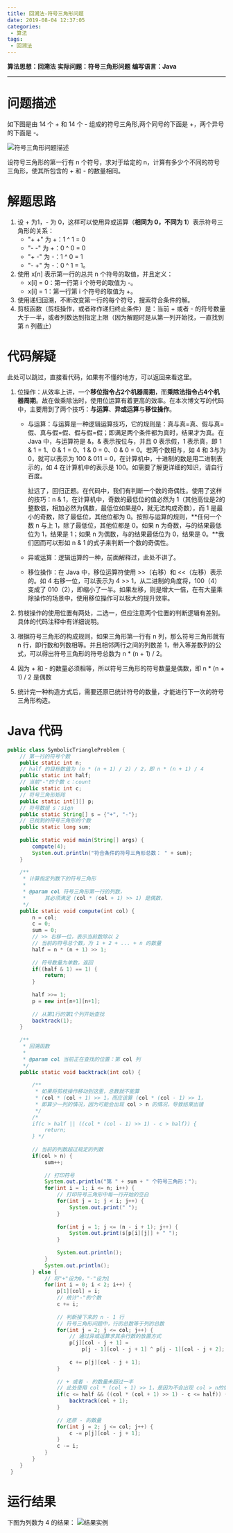 ```yaml
---
title: 回溯法-符号三角形问题
date: 2019-08-04 12:37:05
categories:
 - 算法
tags:
 - 回溯法
---
```


**算法思想：回溯法**
**实际问题：符号三角形问题**
**编写语言：Java**

---
<!--More-->

# 问题描述

如下图是由 14 个 + 和 14 个 - 组成的符号三角形,两个同号的下面是 +，两个异号的下面是 -。

![符号三角形问题描述](/images/回溯法-符号三角形问题描述.png)

设符号三角形的第一行有 n 个符号，求对于给定的 n，计算有多少个不同的符号三角形，使其所包含的 + 和 - 的数量相同。 

# 解题思路

1. 设 + 为1，- 为 0，这样可以使用异或运算（**相同为 0，不同为 1**）表示符号三角形的关系：
   - "+ +" 为 +：1 ^ 1 = 0
   - "- -" 为 +：0 ^ 0 = 0
   - "+ -" 为 -：1 ^ 0 = 1
   - "- +" 为 -：0 ^ 1 = 1。
2. 使用 x[n] 表示第一行的总共 n 个符号的取值，并且定义：
   - x[i] = 0：第一行第 i 个符号的取值为 -。
   - x[i] = 1：第一行第 i 个符号的取值为 +。
3. 使用递归回溯，不断改变第一行的每个符号，搜索符合条件的解。
4. 剪枝函数（剪枝操作，或者称作递归终止条件）是：当前 + 或者 - 的符号数量大于一半，或者列数达到指定上限（因为解题时是从第一列开始找，一直找到第 n 列截止）

# 代码解疑

此处可以跳过，直接看代码，如果有不懂的地方，可以返回来看这里。

1. 位操作：从效率上讲，一个**移位指令占2个机器周期**，而**乘除法指令占4个机器周期**。故在做乘除法时，使用位运算有着更高的效率。在本次博文写的代码中，主要用到了两个技巧：**与运算**、**异或运算**与**移位操作**。
   - 与运算：与运算是一种逻辑运算技巧，它的规则是：真与真=真、假与真=假、真与假=假、假与假=假；即满足两个条件都为真时，结果才为真。在 Java 中，与运算符是 &，& 表示按位与，并且 0 表示假，1 表示真，即 1 & 1 = 1、0 & 1 = 0、1 & 0 = 0、0 & 0 = 0。若两个数相与，如 4 和 3与为 0，就可以表示为 100 & 011 = 0，在计算机中，十进制的数是用二进制表示的，如 4 在计算机中的表示是 100。如需要了解更详细的知识，请自行百度。
   
      扯远了，回归正题。在代码中，我们有判断一个数的奇偶性。使用了这样的技巧：n & 1，在计算机中，奇数的最低位的值必然为 1（其他高位是2的整数倍，相加必然为偶数，最低位如果是0，就无法构成奇数），而 1 是最小的奇数，除了最低位，其他位都为 0。按照与运算的规则，**任何一个数 n 与上 1，除了最低位，其他位都是 0。如果 n 为奇数，与的结果最低位为 1，结果是 1；如果 n 为偶数，与的结果最低位为 0，结果是 0。**我们因而可以形如 n & 1 的式子来判断一个数的奇偶性。
   
   - 异或运算：逻辑运算的一种，前面解释过，此处不讲了。
   
   - 移位操作：在 Java 中，移位运算符使用 >>（右移）和 <<（左移）表示的。如 4 右移一位，可以表示为 4 >> 1，从二进制的角度将，100（4） 变成了 010（2），即缩小了一半。如果左移，则是增大一倍，在有大量乘除操作的场景中，使用移位操作可以极大的提升效率。
   
2. 剪枝操作的使用位置有两处，二选一，但应注意两个位置的判断逻辑有差别。具体的代码注释中有详细说明。

3. 根据符号三角形的构成规则，如果三角形第一行有 n 列，那么符号三角形就有 n 行，即行数和列数相等。并且相邻两行之间的列数差 1，带入等差数列的公式，可以得出符号三角形的符号总数为  n * (n + 1) / 2。

4. 因为 + 和 - 的数量必须相等，所以符号三角形的符号数量是偶数，即 n * (n + 1) / 2 是偶数

5. 统计完一种构造方式后，需要还原已统计符号的数量，才能进行下一次的符号三角形构造。

# Java 代码

```java
public class SymbolicTriangleProblem {
    // 第一行的符号个数
    public static int n;
    // half 的目标数值为 (n * (n + 1) / 2) / 2，即 n * (n + 1) / 4
    public static int half;
    // 当前"-"的个数 c：count
    public static int c;
    // 符号三角形矩阵
    public static int[][] p;
    // 符号数组 s：sign
    public static String[] s = {"+", "-"};
    // 已找到的符号三角形的个数
    public static long sum;
    
    public static void main(String[] args) {
        compute(4);
        System.out.println("符合条件的符号三角形总数： " + sum);
	}
    
    /**
     * 计算指定列数下的符号三角形
     * 
     * @param col 符号三角形第一行的列数，
     *      其必须满足 (col * (col + 1) >> 1) 是偶数，
     */
    public static void compute(int col) {
        n = col;
        c = 0;
        sum = 0;
        // >> 右移一位，表示当前数除以 2
        // 当前的符号总个数，为 1 + 2 + ... + n 的数量
        half = n * (n + 1) >> 1;
        
        // 符号数量为单数，返回
        if((half & 1) == 1) {
            return;
        }
        
        half >>= 1;
        p = new int[n+1][n+1];
        
        // 从第1行的第1个列开始查找
        backtrack(1);
    }
    
    /**
     * 回溯函数
     * 
     * @param col 当前正在查找的位置：第 col 列
     */
    public static void backtrack(int col) {
        
        /**
         * 如果将剪枝操作移动到这里，总数就不能算
         * (col * (col + 1) >> 1，而应该算 (col * (col - 1) >> 1，
         * 即算少一列的情况，因为可能会出现 col > n 的情况，导致结果出错
         */
        /*
        if(c > half || ((col * (col - 1) >> 1) - c > half)) {
            return;
        } */
        
        // 当前的列数超过规定的列数
        if(col > n) {
            sum++;
            
            // 打印符号
            System.out.println("第 " + sum + " 个符号三角形：");
            for(int i = 1; i <= n; i++) {
                // 打印符号三角形中每一行开始的空白
                for(int j = 1; j < i; j++) {
                    System.out.print(" ");
                }
                
                for(int j = 1; j <= (n - i + 1); j++) {
                    System.out.print(s[p[i][j]] + " ");
                }
                
                System.out.println();
            }
            System.out.println();
        } else {
            // 将"+"设为0，"-"设为1
            for(int i = 0; i < 2; i++) {
                p[1][col] = i;
                // 统计"-"的个数
                c += i;
                
                // 判断接下来的 n - 1 行
                // 符号三角形问题中，行的总数等于列的总数
                for(int j = 2; j <= col; j++) {
                    // 通过异或运算求其余行数的放置方式
                    p[j][col - j + 1] = 
                        p[j - 1][col - j + 1] ^ p[j - 1][col - j + 2];
                        
                    c += p[j][col - j + 1];
                }
                
                // + 或者 - 的数量未超过一半
                // 此处使用 col * (col + 1) >> 1，是因为不会出现 col > n的情况
                if(c <= half && ((col * (col + 1) >> 1) - c <= half)) {
                    backtrack(col + 1);
                }
                
                // 还原 - 的数量
                for(int j = 2; j <= col; j++) {
                    c -= p[j][col - j + 1];
                }
                c -= i;               
            }
        }
    }
 }
```

# 运行结果

下图为列数为 4 的结果：
![结果实例](/images/回溯法-符号三角形问题.png)